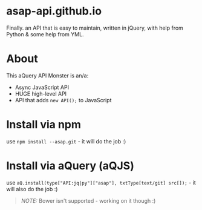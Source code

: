 # asap-api.github.io
Finally. an API that is easy to maintain, written in jQuery, with help from Python & some help from YML.
# About
This aQuery API Monster is an/a:
- Async JavaScript API
- HUGE high-level API
- API that adds `new API();` to JavaScript
# Install via npm
use `npm install --asap.git` - it will do the job :)
# Install via aQuery (aQJS)
use `aQ.install(type["API:jq|py"]["asap"], txtType[text/git] src[]);` - it will also do the job :)
> *NOTE:* Bower isn't supported - working on it though :)
